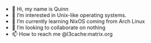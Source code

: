 - 👋 Hi, my name is Quinn
- 👀 I’m interested in Unix-like operating systems.
- 🌱 I’m currently learning NixOS coming from Arch Linux
- 💞️ I’m looking to collaborate on nothing
- 📫 How to reach me @l3cache:matrix.org

<!---
fortunef/fortunef is a ✨ special ✨ repository because its `README.md` (this file) appears on your GitHub profile.
You can click the Preview link to take a look at your changes.
--->
